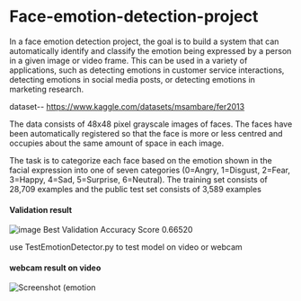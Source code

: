 # Face-emotion-detection-project
In a face emotion detection project, the goal is to build a system that can automatically identify and classify the emotion being expressed by a person in a given image or video frame. This can be used in a variety of applications, such as detecting emotions in customer service interactions, detecting emotions in social media posts, or detecting emotions in marketing research.

dataset-- https://www.kaggle.com/datasets/msambare/fer2013

The data consists of 48x48 pixel grayscale images of faces. The faces have been automatically registered so that the face is more or less centred and occupies about the same amount of space in each image.

The task is to categorize each face based on the emotion shown in the facial expression into one of seven categories (0=Angry, 1=Disgust, 2=Fear, 3=Happy, 4=Sad, 5=Surprise, 6=Neutral). The training set consists of 28,709 examples and the public test set consists of 3,589 examples

#### Validation result

![image](https://user-images.githubusercontent.com/94167271/211168903-0ff9c624-8825-4f06-9aa4-ac521a064ea9.png)
Best Validation Accuracy Score 0.66520

use TestEmotionDetector.py to test model on video or webcam

#### webcam result on video

![Screenshot (emotion](https://user-images.githubusercontent.com/94167271/211168986-30826bd7-6dfd-47d1-9bd8-42c03fdf3629.png)



